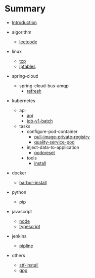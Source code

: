 # Summary

* [Introduction](README.md)

- algorithm

  * [leetcode](algorithm/leetcode.md)
- linux
  * [tcp](linux/tcp.md)
  * [iptables](linux/iptables.md)
- spring-cloud

  - spring-cloud-bus-amqp
    * [refresh](spring-cloud/spring-cloud-bus-amqp/refresh.md)
- kubernetes

  * api
    * [api](kubernetes/api/api.md)
    * [job-v1-batch](kubernetes/api/job-v1-batch.md)

  - tasks
    - configure-pod-container
      * [pull-image-private-registry](kubernetes/tasks/configure-pod-container/pull-image-private-registry.md)
      * [quality-service-pod](kubernetes/tasks/configure-pod-container/quality-service-pod.md)
    - inject-data-to-application
      * [podpreset](kubernetes/tasks/inject-data-into-applications/podpreset.md)
    - tools
      * [install](kubernetes/tasks/tools/install-kubeadm.md)
- docker

  * [harbor-install](docker/harbor.md)
- python

  * [pip](python/pip.md)
- javascript

  * [node](javascript/node.md)
  * [typescript](javascript/typescript.md)
- jenkins

  * [pipline](jenkins/pipeline.md)
- others

  * [stf-install](others/stf.md)
  * [gpg](others/gpg.md)
